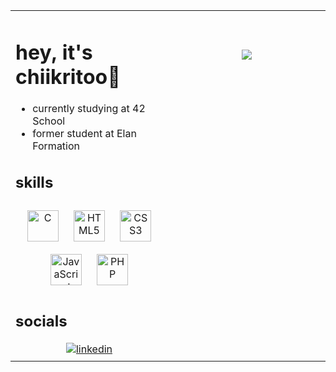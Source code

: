 <table><tr><td valign="top" width="50%">

# hey, it's chiikritoo👋  
  

- currently studying at 42 School  
- former student at Elan Formation  


## skills  
<div align="center">  
<img style="margin: 10px" src="https://profilinator.rishav.dev/skills-assets/c-original.svg" alt="C" height="50"/>
<img style="margin: 10px" src="https://profilinator.rishav.dev/skills-assets/html5-original-wordmark.svg" alt="HTML5" height="50"/> 
<img style="margin: 10px" src="https://profilinator.rishav.dev/skills-assets/css3-original-wordmark.svg" alt="CSS3" height="50"/>
<img style="margin: 10px" src="https://profilinator.rishav.dev/skills-assets/javascript-original.svg" alt="JavaScript" height="50"/>
<img style="margin: 10px" src="https://profilinator.rishav.dev/skills-assets/php-original.svg" alt="PHP" height="50"/>
</div>  

## socials  
<div align="center">
<a href="https://www.linkedin.com/in/anis-chikri-950914110/" target="_blank">
<img src=https://img.shields.io/badge/linkedin-%231E77B5.svg?&style=for-the-badge&logo=linkedin&logoColor=white alt=linkedin style="margin-bottom: 5px;" />
</a>  
</div>

</td><td valign="top" width="50%">

  
<br />
<br />
<br />
<div align="center">
<img src="https://i.giphy.com/media/rx3flR1eNqciQ/giphy.webp" align="center" valign="bottom"/>
</div>  


</td></tr></table>
<br />
